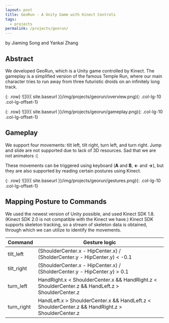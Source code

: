 ```yaml
---
layout: post
title: GeoRun - A Unity Game with Kinect Controls
tags:
  - projects
permalink: /projects/georun/
---
```

by Jiaming Song and Yankai Zhang

## Abstract
We developed GeoRun, which is a Unity game controlled by Kinect. The gameplay is a simplified version of the
famous Temple Run, where our main character tries to run away from three futuristic droids on an infinitely long track.

{: .row}
![]({{ site.baseurl }}/img/projects/georun/overview.png){: .col-lg-10 .col-lg-offset-1}

{: .row}
![]({{ site.baseurl }}/img/projects/georun/gameplay.png){: .col-lg-10 .col-lg-offset-1}

## Gameplay
We support four movements: tilt left, tilt right, turn left, and turn right. Jump and slide are not supported
due to lack of 3D resources. Sad that we are not animators :(

These movements can be triggered using keyboard (**A** and **B**, <b>&larr;</b> and <b>&rarr;</b>),
but they are also supported by reading certain postures using Kinect.

{: .row}
![]({{ site.baseurl }}/img/projects/georun/gestures.png){: .col-lg-10 .col-lg-offset-1}

## Mapping Posture to Commands
We used the newest version of Unity possible, and used Kinect SDK 1.8. (Kinect SDK 2.0 is not compatible with the Kinect we have.)
Kinect SDK supports skeleton tracking, so a stream of skeleton data is obtained, through which we can utilize to identify the movements.

<!--
{: .row}
![]({{ site.baseurl }}/img/projects/georun/joints.png){: .col-lg-8 .col-lg-offset-2}
-->

<table class="table table-striped">
    <thead>
    <tr>
        <th>Command</th>
        <th>Gesture logic</th>
    </tr>
    </thead>
    <tbody>
    <tr>
        <td>tilt_left</td>
        <td>(ShoulderCenter.x - HipCenter.x) / (SholderCenter.y - HipCenter.y) &lt; -0.1</td>
    </tr>
    <tr>
        <td>tilt_right</td>
        <td>(ShoulderCenter.x - HipCenter.x) / (SholderCenter.y - HipCenter.y) &gt; 0.1</td>
    </tr>
    <tr>
        <td>turn_left</td>
        <td>HandRight.x &lt; ShoulderCenter.x &amp;&amp; HandRight.z &lt; ShoulderCenter.z &amp;&amp; HandLeft.z &gt; ShoulderCenter.z</td>
    </tr>
    <tr>
        <td>turn_right</td>
        <td>HandLeft.x &gt; ShoulderCenter.x &amp;&amp; HandLeft.z &lt; ShoulderCenter.z &amp;&amp; HandRight.z &gt; ShoulderCenter.z</td>
    </tr>
    </tbody>
</table>

